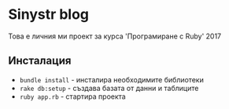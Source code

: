 # Sinystr blog
Това е личния ми проект за курса 'Програмиране с Ruby' 2017


## Инсталация

- `bundle install` - инсталира необходимите библиотеки
- `rake db:setup` - създава базата от данни и таблиците
- `ruby app.rb` - стартира проекта